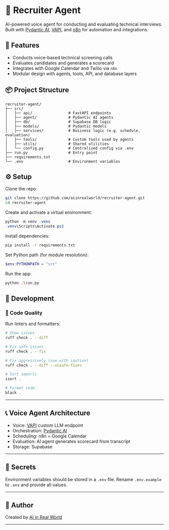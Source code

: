 # 🤖 Recruiter Agent

AI-powered voice agent for conducting and evaluating technical interviews.  
Built with [Pydantic AI](https://github.com/pydantic/ai), [VAPI](https://vapi.ai), and [n8n](https://n8n.io) for automation and integrations.

## 🧰 Features

- Conducts voice-based technical screening calls
- Evaluates candidates and generates a scorecard
- Integrates with Google Calendar and Twilio via `n8n`
- Modular design with agents, tools, API, and database layers

## 📦 Project Structure

```
recruiter-agent/
├── src/
│   ├── api/                # FastAPI endpoints
│   ├── agent/              # Pydantic AI agents
│   ├── db/                 # Supabase DB logic
│   ├── models/             # Pydantic models
│   ├── services/           # Business logic (e.g. schedule, evaluation)
│   ├── tools/              # Custom tools used by agents
│   ├── utils/              # Shared utilities
│   └── config.py           # Centralized config via .env
├── run.py                  # Entry point
├── requirements.txt
└── .env                    # Environment variables
```

## ⚙️ Setup

Clone the repo:

```bash
git clone https://github.com/aiinrealworld/recruiter-agent.git
cd recruiter-agent
```

Create and activate a virtual environment:

```powershell
python -m venv .venv
.venv\Scripts\Activate.ps1
```

Install dependencies:

```bash
pip install -r requirements.txt
```

Set Python path (for module resolution):

```powershell
$env:PYTHONPATH = "src"
```

Run the app:

```bash
python .\run.py
```

## 🧪 Development

### 🧹 Code Quality

Run linters and formatters:

```bash
# Show issues
ruff check . --diff

# Fix safe issues
ruff check . --fix

# Fix aggressively (use with caution)
ruff check . --diff --unsafe-fixes

# Sort imports
isort .

# Format code
black .
```

---

## 📞 Voice Agent Architecture

- Voice: [VAPI](https://vapi.ai) custom LLM endpoint
- Orchestration: [Pydantic AI](https://github.com/pydantic/ai)
- Scheduling: n8n + Google Calendar
- Evaluation: AI agent generates scorecard from transcript
- Storage: Supabase

---

## 🔐 Secrets

Environment variables should be stored in a `.env` file. Rename `.env.example` to `.env` and provide all values.

---

## 👤 Author

Created by [AI in Real World](https://www.youtube.com/@aiinrealworld)  

---


